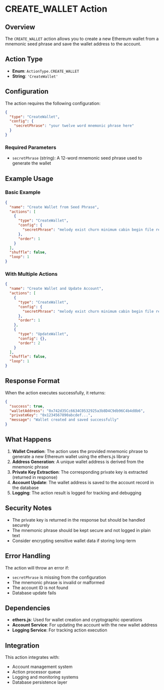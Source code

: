 # CREATE_WALLET Action

## Overview
The `CREATE_WALLET` action allows you to create a new Ethereum wallet from a mnemonic seed phrase and save the wallet address to the account.

## Action Type
- **Enum**: `ActionType.CREATE_WALLET`
- **String**: `'CreateWallet'`

## Configuration
The action requires the following configuration:

```json
{
  "type": "CreateWallet",
  "config": {
    "secretPhrase": "your twelve word mnemonic phrase here"
  }
}
```

### Required Parameters
- `secretPhrase` (string): A 12-word mnemonic seed phrase used to generate the wallet

## Example Usage

### Basic Example
```json
{
  "name": "Create Wallet from Seed Phrase",
  "actions": [
    {
      "type": "CreateWallet",
      "config": {
        "secretPhrase": "melody exist churn minimum cabin begin file reopen ozone record polar sausage"
      },
      "order": 1
    }
  ],
  "shuffle": false,
  "loop": 1
}
```

### With Multiple Actions
```json
{
  "name": "Create Wallet and Update Account",
  "actions": [
    {
      "type": "CreateWallet",
      "config": {
        "secretPhrase": "melody exist churn minimum cabin begin file reopen ozone record polar sausage"
      },
      "order": 1
    },
    {
      "type": "UpdateWallet",
      "config": {},
      "order": 2
    }
  ],
  "shuffle": false,
  "loop": 1
}
```

## Response Format
When the action executes successfully, it returns:

```json
{
  "success": true,
  "walletAddress": "0x742d35Cc6634C0532925a3b8D4C9db96C4b4d8b6",
  "privateKey": "0x1234567890abcdef...",
  "message": "Wallet created and saved successfully"
}
```

## What Happens
1. **Wallet Creation**: The action uses the provided mnemonic phrase to generate a new Ethereum wallet using the ethers.js library
2. **Address Generation**: A unique wallet address is derived from the mnemonic phrase
3. **Private Key Extraction**: The corresponding private key is extracted (returned in response)
4. **Account Update**: The wallet address is saved to the account record in the database
5. **Logging**: The action result is logged for tracking and debugging

## Security Notes
- The private key is returned in the response but should be handled securely
- The mnemonic phrase should be kept secure and not logged in plain text
- Consider encrypting sensitive wallet data if storing long-term

## Error Handling
The action will throw an error if:
- `secretPhrase` is missing from the configuration
- The mnemonic phrase is invalid or malformed
- The account ID is not found
- Database update fails

## Dependencies
- **ethers.js**: Used for wallet creation and cryptographic operations
- **Account Service**: For updating the account with the new wallet address
- **Logging Service**: For tracking action execution

## Integration
This action integrates with:
- Account management system
- Action processor queue
- Logging and monitoring systems
- Database persistence layer





